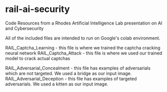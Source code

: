 # rail-ai-security
Code Resources from a Rhodes Artificial Intelligence Lab presentation on AI and Cybersecurity

All of the included files are intended to run on Google's colab environment.

RAIL_Captcha_Learning - this file is where we trained the captcha cracking neural network
RAIL_Captcha_Attack - this file is where we used our trained model to crack actual captchas

RAIL_Adversarial_Concealment - this file has examples of adversarials which are not targeted. We used a bridge as our input image.
RAIL_Adversarial_Deception - this file has examples of targeted adversarials. We used a kitten as our input image.
